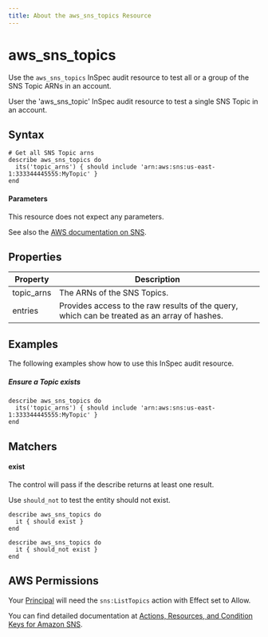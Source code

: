```yaml
---
title: About the aws_sns_topics Resource
---
```


# aws\_sns\_topics
Use the `aws_sns_topics` InSpec audit resource to test all or a group of the SNS Topic ARNs in an account.

User the 'aws_sns_topic' InSpec audit resource to test a single SNS Topic in an account.

## Syntax

    # Get all SNS Topic arns
    describe aws_sns_topics do
      its('topic_arns') { should include 'arn:aws:sns:us-east-1:333344445555:MyTopic' }
    end
    
#### Parameters

This resource does not expect any parameters.

See also the [AWS documentation on SNS](https://docs.aws.amazon.com/sns/latest/dg/sns-getting-started.html).

## Properties

|Property   | Description|
| ---       | --- |
|topic_arns | The ARNs of the SNS Topics. |
|entries    | Provides access to the raw results of the query, which can be treated as an array of hashes. |


## Examples

The following examples show how to use this InSpec audit resource.

##### Ensure a Topic exists
    describe aws_sns_topics do
      its('topic_arns') { should include 'arn:aws:sns:us-east-1:333344445555:MyTopic' }
    end

## Matchers

#### exist

The control will pass if the describe returns at least one result.

Use `should_not` to test the entity should not exist.

    describe aws_sns_topics do
      it { should exist }
    end
      
    describe aws_sns_topics do
      it { should_not exist }
    end

## AWS Permissions

Your [Principal](https://docs.aws.amazon.com/IAM/latest/UserGuide/intro-structure.html#intro-structure-principal) will need the `sns:ListTopics` action with Effect set to Allow.

You can find detailed documentation at [Actions, Resources, and Condition Keys for Amazon SNS](https://docs.aws.amazon.com/IAM/latest/UserGuide/list_amazonsns.html).
